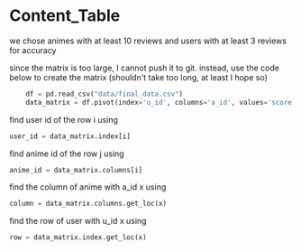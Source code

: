 #  Content_Table

we chose animes with at least 10 reviews and users with at least 3 reviews for accuracy 

since the matrix is too large, I cannot push it to git. instead, use the code below to create the matrix (shouldn't take too long, at least I hope so)
```python
    df = pd.read_csv("data/final_data.csv")
    data_matrix = df.pivot(index='u_id', columns='a_id', values='score').fillna(0)
```
find user id of the row i using 
```python
user_id = data_matrix.index[i]
```
find anime id of the row j using 
```python
anime_id = data_matrix.columns[i]
```

find the column of anime with a_id x using
```python 
column = data_matrix.columns.get_loc(x)
```

find the row of user with u_id x using
```python 
row = data_matrix.index.get_loc(x)
```
